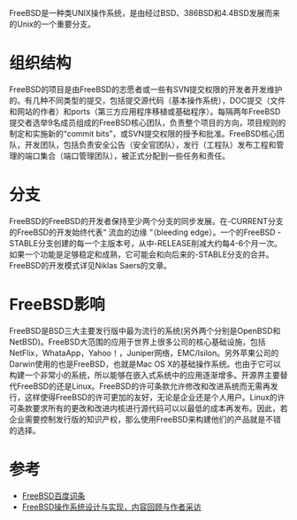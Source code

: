 FreeBSD是一种类UNIX操作系统，是由经过BSD、386BSD和4.4BSD发展而来的Unix的一个重要分支。

# 组织结构

FreeBSD的项目是由FreeBSD的志愿者或一些有SVN提交权限的开发者开发维护的。有几种不同类型的提交，包括提交源代码（基本操作系统），DOC提交（文件和网站的作者）和ports（第三方应用程序移植或基础程序）。每隔两年FreeBSD提交者选举9名成员组成的FreeBSD核心团队，负责整个项目的方向，项目规则的制定和实施新的“commit bits”，或SVN提交权限的授予和批准。FreeBSD核心团队，开发团队，包括负责安全公告（安全官团队），发行（工程队）发布工程和管理的端口集合（端口管理团队），被正式分配到一些任务和责任。

# 分支

FreeBSD的FreeBSD的开发者保持至少两个分支的同步发展。在-CURRENT分支的FreeBSD的开发始终代表“ 流血的边缘 “（bleeding edge）。一个的FreeBSD -STABLE分支创建的每一个主版本号，从中-RELEASE削减大约每4-6个月一次。如果一个功能是足够稳定和成熟，它可能会和向后来的-STABLE分支的合并。FreeBSD的开发模式详见Niklas Saers的文章。

# FreeBSD影响

FreeBSD是BSD三大主要发行版中最为流行的系统(另外两个分别是OpenBSD和NetBSD)。FreeBSD大范围的应用于世界上很多公司的核心基础设施，包括NetFlix，WhataApp，Yahoo！，Juniper网络，EMC/Isilon。另外苹果公司的Darwin使用的也是FreeBSD，也就是Mac OS X的基础操作系统。也由于它可以构建一个非常小的系统，所以能够在嵌入式系统中的应用逐渐增多。开源界主要替代FreeBSD的还是Linux。FreeBSD的许可条款允许修改和改进系统而无需再发行，这样使得FreeBSD的许可更加的友好，无论是企业还是个人用户。Linux的许可条款要求所有的更改和改进内核进行源代码可以以最低的成本再发布。因此，若企业需要控制发行版的知识产权，那么使用FreeBSD来构建他们的产品就是不错的选择。

# 参考

* [FreeBSD百度词条](http://baike.baidu.com/item/FreeBSD)
* [FreeBSD操作系统设计与实现，内容回顾与作者采访](http://www.infoq.com/cn/articles/freebsd-design-implementation-review)